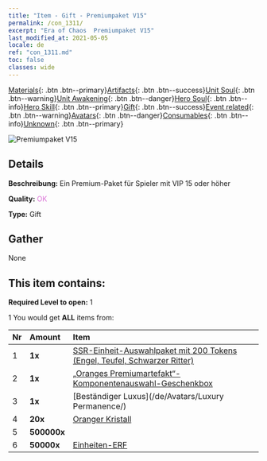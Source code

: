 ```yaml
---
title: "Item - Gift - Premiumpaket V15"
permalink: /con_1311/
excerpt: "Era of Chaos  Premiumpaket V15"
last_modified_at: 2021-05-05
locale: de
ref: "con_1311.md"
toc: false
classes: wide
---
```

 [Materials](/ItemsDE/){: .btn .btn--primary}[Artifacts](/ItemsDE/Artifacts/){: .btn .btn--success}[Unit Soul](/ItemsDE/UnitSoul/){: .btn .btn--warning}[Unit Awakening](/ItemsDE/UnitAwakening/){: .btn .btn--danger}[Hero Soul](/ItemsDE/HeroSoul/){: .btn .btn--info}[Hero Skill](/ItemsDE/HeroSkill/){: .btn .btn--primary}[Gift](/ItemsDE/Gift/){: .btn .btn--success}[Event related](/ItemsDE/Events/){: .btn .btn--warning}[Avatars](/ItemsDE/Avatars/){: .btn .btn--danger}[Consumables](/ItemsDE/Consumables/){: .btn .btn--info}[Unknown](/ItemsDE/Unknown/){: .btn .btn--primary}

 ![Premiumpaket V15](/images/t/i_905015.png)

## Details
 **Beschreibung:** Ein Premium-Paket für Spieler mit VIP 15 oder höher

 **Quality:** <span style="color: #DA70D6">OK</span>

 **Type:** Gift

## Gather

  None

## This item contains:

 **Required Level to open:** 1

 1 You would get **ALL** items  from:

  | Nr | Amount |     Item    |
  |:---|:-------|:------------|
  | 1 |  **1x** | [SSR-Einheit-Auswahlpaket mit 200 Tokens (Engel, Teufel, Schwarzer Ritter)](/ItemsDE/con_1323/) |  | 
  | 2 |  **1x** | [„Oranges Premiumartefakt“-Komponentenauswahl-Geschenkbox](/ItemsDE/con_1315/) |  | 
  | 3 |  **1x** | [Beständiger Luxus](/de/Avatars/Luxury Permanence/) |  | 
  | 4 |  **20x** | [Oranger Kristall](/ItemsDE/con_730/) |  | 
  | 5 |  **500000x** | <i class="fas fa-coins"/> |  | 
  | 6 |  **50000x** | [Einheiten-ERF](/ItemsDE/con_902/) |  | 
